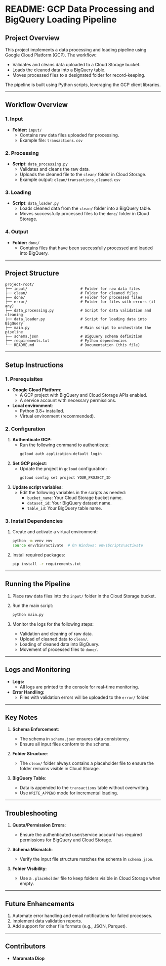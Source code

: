 # README: GCP Data Processing and BigQuery Loading Pipeline

## Project Overview
This project implements a data processing and loading pipeline using Google Cloud Platform (GCP). The workflow:
- Validates and cleans data uploaded to a Cloud Storage bucket.
- Loads the cleaned data into a BigQuery table.
- Moves processed files to a designated folder for record-keeping.

The pipeline is built using Python scripts, leveraging the GCP client libraries.

---

## Workflow Overview

### 1. Input
- **Folder:** `input/`
  - Contains raw data files uploaded for processing.
  - Example file: `transactions.csv`

### 2. Processing
- **Script:** `data_processing.py`
  - Validates and cleans the raw data.
  - Uploads the cleaned file to the `clean/` folder in Cloud Storage.
  - Example output: `clean/transactions_cleaned.csv`

### 3. Loading
- **Script:** `data_loader.py`
  - Loads cleaned data from the `clean/` folder into a BigQuery table.
  - Moves successfully processed files to the `done/` folder in Cloud Storage.

### 4. Output
- **Folder:** `done/`
  - Contains files that have been successfully processed and loaded into BigQuery.

---

## Project Structure
```
project-root/
├── input/                        # Folder for raw data files
├── clean/                        # Folder for cleaned files
├── done/                         # Folder for processed files
├── error/                        # Folder for files with errors (if any)
├── data_processing.py            # Script for data validation and cleaning
├── data_loader.py                # Script for loading data into BigQuery
├── main.py                       # Main script to orchestrate the pipeline
├── schema.json                   # BigQuery schema definition
├── requirements.txt              # Python dependencies
└── README.md                     # Documentation (this file)
```

---

## Setup Instructions

### 1. Prerequisites
- **Google Cloud Platform**:
  - A GCP project with BigQuery and Cloud Storage APIs enabled.
  - A service account with necessary permissions.
- **Local environment**:
  - Python 3.8+ installed.
  - Virtual environment (recommended).

### 2. Configuration
1. **Authenticate GCP**:
   - Run the following command to authenticate:
     ```bash
     gcloud auth application-default login
     ```
2. **Set GCP project**:
   - Update the project in `gcloud` configuration:
     ```bash
     gcloud config set project YOUR_PROJECT_ID
     ```
3. **Update script variables**:
   - Edit the following variables in the scripts as needed:
     - `bucket_name`: Your Cloud Storage bucket name.
     - `dataset_id`: Your BigQuery dataset name.
     - `table_id`: Your BigQuery table name.

### 3. Install Dependencies
1. Create and activate a virtual environment:
   ```bash
   python -m venv env
   source env/bin/activate  # On Windows: env\Scripts\activate
   ```
2. Install required packages:
   ```bash
   pip install -r requirements.txt
   ```

---

## Running the Pipeline
1. Place raw data files into the `input/` folder in the Cloud Storage bucket.

2. Run the main script:
   ```bash
   python main.py
   ```

3. Monitor the logs for the following steps:
   - Validation and cleaning of raw data.
   - Upload of cleaned data to `clean/`.
   - Loading of cleaned data into BigQuery.
   - Movement of processed files to `done/`.

---

## Logs and Monitoring
- **Logs:**
  - All logs are printed to the console for real-time monitoring.
- **Error Handling:**
  - Files with validation errors will be uploaded to the `error/` folder.

---

## Key Notes
1. **Schema Enforcement**:
   - The schema in `schema.json` ensures data consistency.
   - Ensure all input files conform to the schema.

2. **Folder Structure**:
   - The `clean/` folder always contains a placeholder file to ensure the folder remains visible in Cloud Storage.

3. **BigQuery Table**:
   - Data is appended to the `transactions` table without overwriting.
   - Use `WRITE_APPEND` mode for incremental loading.

---

## Troubleshooting
1. **Quota/Permission Errors**:
   - Ensure the authenticated user/service account has required permissions for BigQuery and Cloud Storage.

2. **Schema Mismatch**:
   - Verify the input file structure matches the schema in `schema.json`.

3. **Folder Visibility**:
   - Use a `.placeholder` file to keep folders visible in Cloud Storage when empty.

---

## Future Enhancements
1. Automate error handling and email notifications for failed processes.
2. Implement data validation reports.
3. Add support for other file formats (e.g., JSON, Parquet).

---

## Contributors
- **Maramata Diop**


